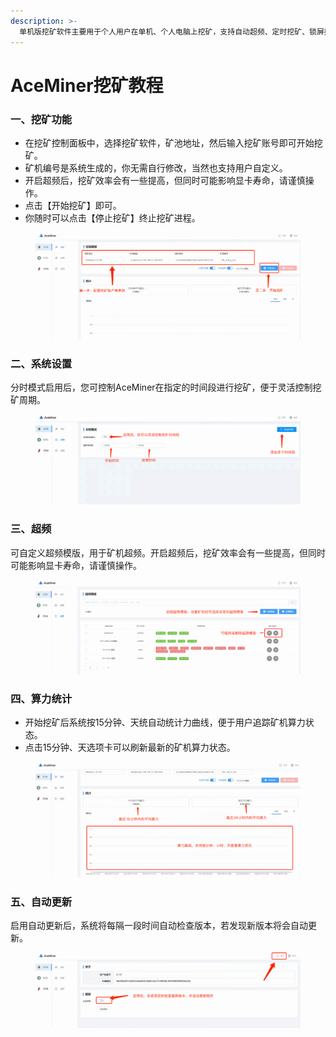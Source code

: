 ```yaml
---
description: >-
  单机版挖矿软件主要用于个人用户在单机、个人电脑上挖矿，支持自动超频、定时挖矿、锁屏挖矿等功能。同时还提供了按分钟、小时、天的算力统计曲线数据，让用户随时了解矿机状态。
---
```


# AceMiner挖矿教程

### 一、挖矿功能

* 在挖矿控制面板中，选择挖矿软件，矿池地址，然后输入挖矿账号即可开始挖矿。
* 矿机编号是系统生成的，你无需自行修改，当然也支持用户自定义。
* 开启超频后，挖矿效率会有一些提高，但同时可能影响显卡寿命，请谨慎操作。
* 点击【开始挖矿】即可。
* 你随时可以点击【停止挖矿】终止挖矿进程。

<figure><img src="../../.gitbook/assets/image (104).png" alt=""><figcaption></figcaption></figure>

### 二、系统设置

分时模式启用后，您可控制AceMiner在指定的时间段进行挖矿，便于灵活控制挖矿周期。

<figure><img src="../../.gitbook/assets/image (105).png" alt=""><figcaption></figcaption></figure>

### 三、超频

可自定义超频模版，用于矿机超频。开启超频后，挖矿效率会有一些提高，但同时可能影响显卡寿命，请谨慎操作。

<figure><img src="../../.gitbook/assets/image (103).png" alt=""><figcaption></figcaption></figure>

### 四、算力统计

* 开始挖矿后系统按15分钟、天统自动统计力曲线，便于用户追踪矿机算力状态。
* 点击15分钟、天选项卡可以刷新最新的矿机算力状态。

<figure><img src="../../.gitbook/assets/image (107).png" alt=""><figcaption></figcaption></figure>

### 五、自动更新

启用自动更新后，系统将每隔一段时间自动检查版本，若发现新版本将会自动更新。

<figure><img src="../../.gitbook/assets/image (100).png" alt=""><figcaption></figcaption></figure>
